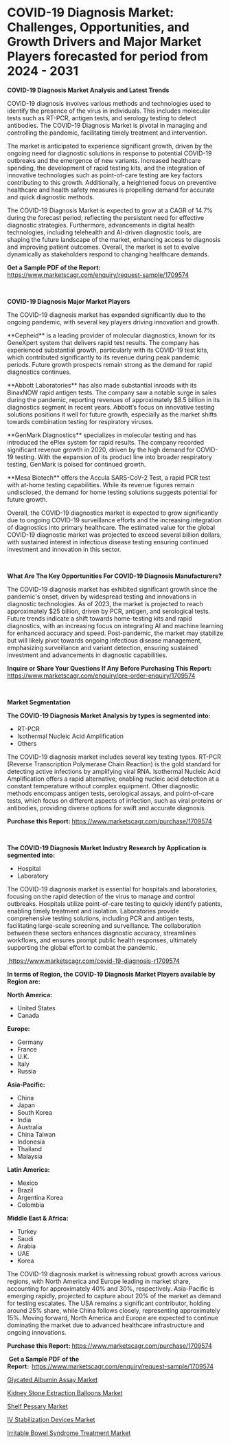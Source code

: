 <p><h1>COVID-19 Diagnosis Market: Challenges, Opportunities, and Growth Drivers and Major Market Players forecasted for period from 2024 - 2031</h1></p><p><strong>COVID-19 Diagnosis Market Analysis and Latest Trends</strong></p>
<p><p>COVID-19 diagnosis involves various methods and technologies used to identify the presence of the virus in individuals. This includes molecular tests such as RT-PCR, antigen tests, and serology testing to detect antibodies. The COVID-19 Diagnosis Market is pivotal in managing and controlling the pandemic, facilitating timely treatment and intervention.</p><p>The market is anticipated to experience significant growth, driven by the ongoing need for diagnostic solutions in response to potential COVID-19 outbreaks and the emergence of new variants. Increased healthcare spending, the development of rapid testing kits, and the integration of innovative technologies such as point-of-care testing are key factors contributing to this growth. Additionally, a heightened focus on preventive healthcare and health safety measures is propelling demand for accurate and quick diagnostic methods.</p><p>The COVID-19 Diagnosis Market is expected to grow at a CAGR of 14.7% during the forecast period, reflecting the persistent need for effective diagnostic strategies. Furthermore, advancements in digital health technologies, including telehealth and AI-driven diagnostic tools, are shaping the future landscape of the market, enhancing access to diagnosis and improving patient outcomes. Overall, the market is set to evolve dynamically as stakeholders respond to changing healthcare demands.</p></p>
<p><strong>Get a Sample PDF of the Report:&nbsp;</strong> <a href="https://www.marketscagr.com/enquiry/request-sample/1709574?utm_campaign=1284&utm_medium=2&utm_source=Github&utm_content=ia&utm_term=21102024&utm_id=covid-19-diagnosis">https://www.marketscagr.com/enquiry/request-sample/1709574</a></p>
<p>&nbsp;</p>
<p><strong>COVID-19 Diagnosis Major Market Players</strong></p>
<p><p>The COVID-19 diagnosis market has expanded significantly due to the ongoing pandemic, with several key players driving innovation and growth. </p><p>**Cepheid** is a leading provider of molecular diagnostics, known for its GeneXpert system that delivers rapid test results. The company has experienced substantial growth, particularly with its COVID-19 test kits, which contributed significantly to its revenue during peak pandemic periods. Future growth prospects remain strong as the demand for rapid diagnostics continues.</p><p>**Abbott Laboratories** has also made substantial inroads with its BinaxNOW rapid antigen tests. The company saw a notable surge in sales during the pandemic, reporting revenues of approximately $8.5 billion in its diagnostics segment in recent years. Abbott’s focus on innovative testing solutions positions it well for future growth, especially as the market shifts towards combination testing for respiratory viruses.</p><p>**GenMark Diagnostics** specializes in molecular testing and has introduced the ePlex system for rapid results. The company recorded significant revenue growth in 2020, driven by the high demand for COVID-19 testing. With the expansion of its product line into broader respiratory testing, GenMark is poised for continued growth.</p><p>**Mesa Biotech** offers the Accula SARS-CoV-2 Test, a rapid PCR test with at-home testing capabilities. While its revenue figures remain undisclosed, the demand for home testing solutions suggests potential for future growth.</p><p>Overall, the COVID-19 diagnostics market is expected to grow significantly due to ongoing COVID-19 surveillance efforts and the increasing integration of diagnostics into primary healthcare. The estimated value for the global COVID-19 diagnostic market was projected to exceed several billion dollars, with sustained interest in infectious disease testing ensuring continued investment and innovation in this sector.</p></p>
<p>&nbsp;</p>
<p><strong>What Are The Key Opportunities For COVID-19 Diagnosis Manufacturers?</strong></p>
<p><p>The COVID-19 diagnosis market has exhibited significant growth since the pandemic's onset, driven by widespread testing and innovations in diagnostic technologies. As of 2023, the market is projected to reach approximately $25 billion, driven by PCR, antigen, and serological tests. Future trends indicate a shift towards home-testing kits and rapid diagnostics, with an increasing focus on integrating AI and machine learning for enhanced accuracy and speed. Post-pandemic, the market may stabilize but will likely pivot towards ongoing infectious disease management, emphasizing surveillance and variant detection, ensuring sustained investment and advancements in diagnostic capabilities.</p></p>
<p><strong>Inquire or Share Your Questions If Any Before Purchasing This Report:</strong> <a href="https://www.marketscagr.com/enquiry/pre-order-enquiry/1709574?utm_campaign=1284&utm_medium=2&utm_source=Github&utm_content=ia&utm_term=21102024&utm_id=covid-19-diagnosis">https://www.marketscagr.com/enquiry/pre-order-enquiry/1709574</a></p>
<p>&nbsp;</p>
<p><strong>Market Segmentation</strong></p>
<p><strong>The COVID-19 Diagnosis Market Analysis by types is segmented into:</strong></p>
<p><ul><li>RT-PCR</li><li>Isothermal Nucleic Acid Amplification</li><li>Others</li></ul></p>
<p><p>The COVID-19 diagnosis market includes several key testing types. RT-PCR (Reverse Transcription Polymerase Chain Reaction) is the gold standard for detecting active infections by amplifying viral RNA. Isothermal Nucleic Acid Amplification offers a rapid alternative, enabling nucleic acid detection at a constant temperature without complex equipment. Other diagnostic methods encompass antigen tests, serological assays, and point-of-care tests, which focus on different aspects of infection, such as viral proteins or antibodies, providing diverse options for swift and accurate diagnosis.</p></p>
<p><strong>Purchase this Report:&nbsp;</strong><a href="https://www.marketscagr.com/purchase/1709574?utm_campaign=1284&utm_medium=2&utm_source=Github&utm_content=ia&utm_term=21102024&utm_id=covid-19-diagnosis">https://www.marketscagr.com/purchase/1709574</a></p>
<p>&nbsp;</p>
<p><strong>The COVID-19 Diagnosis Market Industry Research by Application is segmented into:</strong></p>
<p><ul><li>Hospital</li><li>Laboratory</li></ul></p>
<p><p>The COVID-19 diagnosis market is essential for hospitals and laboratories, focusing on the rapid detection of the virus to manage and control outbreaks. Hospitals utilize point-of-care testing to quickly identify patients, enabling timely treatment and isolation. Laboratories provide comprehensive testing solutions, including PCR and antigen tests, facilitating large-scale screening and surveillance. The collaboration between these sectors enhances diagnostic accuracy, streamlines workflows, and ensures prompt public health responses, ultimately supporting the global effort to combat the pandemic.</p></p>
<p><a href="https://www.marketscagr.com/covid-19-diagnosis-r1709574?utm_campaign=1284&utm_medium=2&utm_source=Github&utm_content=ia&utm_term=21102024&utm_id=covid-19-diagnosis">&nbsp;https://www.marketscagr.com/covid-19-diagnosis-r1709574</a></p>
<p><strong>In terms of Region, the COVID-19 Diagnosis Market Players available by Region are:</strong></p>
<p>
    <p> <strong> North America: </strong>
        <ul>
            <li>United States</li>
            <li>Canada</li>
        </ul>
        </p> 
    <p> <strong> Europe: </strong>
        <ul>
            <li>Germany</li>
            <li>France</li>
            <li>U.K.</li>
            <li>Italy</li>
            <li>Russia</li>
        </ul>
        </p> 
    <p> <strong> Asia-Pacific: </strong>
        <ul>
            <li>China</li>
            <li>Japan</li>
            <li>South Korea</li>
            <li>India</li>
            <li>Australia</li>
            <li>China Taiwan</li>
            <li>Indonesia</li>
            <li>Thailand</li>
            <li>Malaysia</li>
        </ul>
        </p> 
    <p> <strong> Latin America: </strong>
        <ul>
            <li>Mexico</li>
            <li>Brazil</li>
            <li>Argentina Korea</li>
            <li>Colombia</li>
        </ul>
        </p> 
    <p> <strong> Middle East & Africa: </strong>
        <ul>
            <li>Turkey</li>
            <li>Saudi</li>
            <li>Arabia</li>
            <li>UAE</li>
            <li>Korea</li>
        </ul>
    </p>
    </p>
<p><p>The COVID-19 diagnosis market is witnessing robust growth across various regions, with North America and Europe leading in market share, accounting for approximately 40% and 30%, respectively. Asia-Pacific is emerging rapidly, projected to capture about 20% of the market as demand for testing escalates. The USA remains a significant contributor, holding around 25% share, while China follows closely, representing approximately 15%. Moving forward, North America and Europe are expected to continue dominating the market due to advanced healthcare infrastructure and ongoing innovations.</p></p>
<p><strong>Purchase this Report: </strong><a href="https://www.marketscagr.com/purchase/1709574?utm_campaign=1284&utm_medium=2&utm_source=Github&utm_content=ia&utm_term=21102024&utm_id=covid-19-diagnosis">https://www.marketscagr.com/purchase/1709574</a></p>
<p>&nbsp;<strong>Get a Sample PDF of the Report:&nbsp;&nbsp;</strong><a href="https://www.marketscagr.com/enquiry/request-sample/1709574?utm_campaign=1284&utm_medium=2&utm_source=Github&utm_content=ia&utm_term=21102024&utm_id=covid-19-diagnosis">https://www.marketscagr.com/enquiry/request-sample/1709574</a></p>
<p><strong></strong></p>
<p><p><a href="https://www.linkedin.com/pulse/glycated-albumin-assay-market-regional-outlook-competition-jrade?utm_campaign=1284&utm_medium=2&utm_source=Github&utm_content=ia&utm_term=21102024&utm_id=covid-19-diagnosis">Glycated Albumin Assay Market</a></p><p><a href="https://www.linkedin.com/pulse/kidney-stone-extraction-balloons-market-trends-insights-br2ie?utm_campaign=1284&utm_medium=2&utm_source=Github&utm_content=ia&utm_term=21102024&utm_id=covid-19-diagnosis">Kidney Stone Extraction Balloons Market</a></p><p><a href="https://www.linkedin.com/pulse/global-shelf-pessary-7-cagr-forecast-2024-2031-burst-market-a8n0e?utm_campaign=1284&utm_medium=2&utm_source=Github&utm_content=ia&utm_term=21102024&utm_id=covid-19-diagnosis">Shelf Pessary Market</a></p><p><a href="https://www.linkedin.com/pulse/iv-stabilization-devices-market-opportunities-emerging-ibcye?utm_campaign=1284&utm_medium=2&utm_source=Github&utm_content=ia&utm_term=21102024&utm_id=covid-19-diagnosis">IV Stabilization Devices Market</a></p><p><a href="https://www.linkedin.com/pulse/emerging-technologies-reshaping-irritable-bowel-syndrome-treatment-eqinc?utm_campaign=1284&utm_medium=2&utm_source=Github&utm_content=ia&utm_term=21102024&utm_id=covid-19-diagnosis">Irritable Bowel Syndrome Treatment Market</a></p></p>
